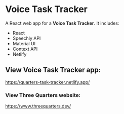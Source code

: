 # Voice Task Tracker

A React web app for a **Voice Task Tracker**.
It includes:

- React
- Speechly API
- Material UI
- Context API
- Netlify

## View Voice Task Tracker app:

https://quarters-task-tracker.netlify.app/

### View Three Quarters website:

https://www.threequarters.dev/

